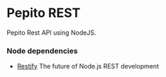 Pepito REST
=======================

Pepito Rest API using NodeJS.

### Node dependencies

* [Restify](http://restify.com/) The future of Node.js REST development